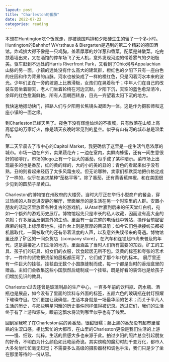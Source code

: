 ```yaml
---
layout: post
title: "Charleston的番茄"
date: 2022-07-22
categories: reading
---
```


本想在Huntington吃个饭就走，却被德国鸡排和夕阳硬生生的留了一个多小时。Huntington的Bahnhof WVrsthaus & Biergarten是遇到的第二个精彩的德国酒馆。炸鸡排大得不像是一只鸡胸，盖着厚厚的炒洋葱和香菜，配菜是辣酸菜。吃完扶着墙出来，又在酒馆的停车场飞了无人机，意外发现河边的带着雾气的夕阳极美。驱车赶到不远处的Harris Riverfront Park，又看到了Ohio河与Appalachian山脉的另一面。小镇的远处没有什么高大的建筑群，橙红色的夕阳下只有一座白色的庄园和作为背景的山脉。河水也被染成了一样的橙红色，只是闪着河水本来的波光。少年们正在一旁的坡道上比赛滑板，女孩们在晃着秋千；中年人们在自己的改装车旁坐着聊天，老人们坐着轮椅在河边沉默。夕阳下沉，天空的蓝色愈渐清冷，余晖的红色愈渐鲜艳，所有人面朝西转身，目光一齐望着太阳下沉的地方。

我快速地摁动快门，把路人们与夕阳用长焦镜头凝固为一体。这是作为摄影师和这座小镇的一面之缘。

到Charleston已经天黑了。夜色下没有辉煌灿烂的不夜城，只有散落在山坡上高高低低的万家灯火，像是晴天夜晚时常见到的星空。似乎有山有河的城市总是温柔的。

第二天早晨去了市中心的Capitol Market，我更确信了这里是一座生活气息浓厚的城市。市场一边在户外，卖果蔬花卉；一边在室内，卖鲜肉蜂蜜，还有一间生意很好的咖啡厅。市场的logo上有一个巨大的番茄，似乎成了某种暗示。菜市场上出现最多的也是番茄，红的黄的绿的，大的小的美的丑的；青色的看起来似乎没有熟，丑的则看起来经历了太多风霜虫咬。但无论哪种，卖家们都默契地把价格定成了一样的，似乎在追求某种“茄格平等”。除了番茄，还有黄香蕉辣椒，和在美国很少见到的圆茄子旱黄瓜。

Charleston的博物馆在州政府的大楼旁。当时大厅正在举行小型商户的餐会，穿过热闹的人群走进安静的展厅，里面展示的是生活在另一个时空里的人群。安置小朋友的活动区里放着各种复古的游戏机，从Atari世嘉到后来的任天堂红白机，宛如一个额外的游戏历史展厅。博物馆起先只是市长的私人收藏，因而没有高大全的包袱；许多展品反倒意外的生动。里面有一台完整的电话线中转站，操作台前密密麻麻的线孔上标示着地名，操作台上则是厚厚的目录册；如今它们包括接线员都被机器取代，一同被取代的还有带着温度的人声，以及意外失误带来的奇遇。博物馆里还原了矿区的一间杂货店（company store），在汽车和连锁超市尚未普及的年代，这是最接近人们生活的地方。里面涵盖了当时人们所有需要的东西，矿工的工具、孩子们的玩具、妇女们的衣服，饮食起居无所不包。泛黄的标签和夸张的艺术字，一件件的货物把货架的层板都压弯了，它们成了那个年代的标本。
展厅里还有一件巨大的挂毯。挂毯由无数个小国旗缝制而成，每一个都是当时的香烟盒里的赠品。主妇们会收集这些小国旗然后缝制成一个挂毯，既是好看的装饰也是给孩子们增加见识的教具。

Charleston过去还曾是玻璃制品的生产中心，一百多年前的饮料瓶、药水瓶、酒瓶也是展品，如今没有了里面的饮料与外面的标签，五颜六色的玻璃瓶在射灯照耀下璀璨夺目。它们更加让我确信，生活本身就是一场最华丽的艺术；而关于平凡人生活的历史，与那些明星闪耀的历史事件同样值得被记录。透过它们，我们的生活终于有了上游和源头，眼前这瓢水将流到哪里似乎也有了线索。

回到家我吃了在Charleston买的黄番茄，很甜很糯；藤上熟的番茄没有超市里催熟的生涩口感。相比繁忙的大都市，在山里的Charleston更像是我们生活的上游——慢、细致、纯粹。生活的质感大多也来源于此。拍过夕阳的照片总会引起朋友的好奇，不明白为什么颜色如此艳丽奇诡。其实傍晚的魔幻时刻千变万化，都市人大多匆匆忙忙毫无知觉；不需要多么高级的摄影器材和调色手法，我们只是少了坐在那里等待的一份从容。